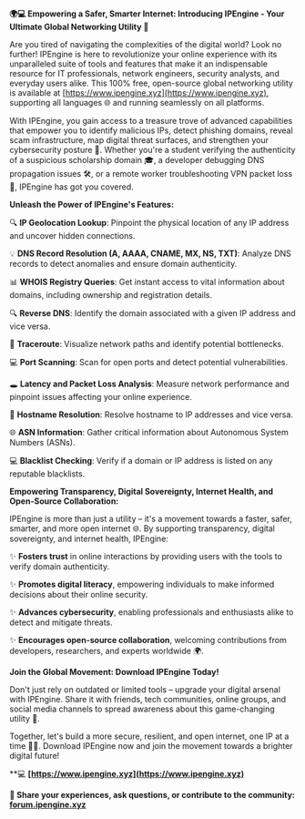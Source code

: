 **🌍💻 Empowering a Safer, Smarter Internet: Introducing IPEngine - Your Ultimate Global Networking Utility 🚀**

Are you tired of navigating the complexities of the digital world? Look no further! IPEngine is here to revolutionize your online experience with its unparalleled suite of tools and features that make it an indispensable resource for IT professionals, network engineers, security analysts, and everyday users alike. This 100% free, open-source global networking utility is available at [https://www.ipengine.xyz](https://www.ipengine.xyz), supporting all languages 🌐 and running seamlessly on all platforms.

With IPEngine, you gain access to a treasure trove of advanced capabilities that empower you to identify malicious IPs, detect phishing domains, reveal scam infrastructure, map digital threat surfaces, and strengthen your cybersecurity posture 🔐. Whether you're a student verifying the authenticity of a suspicious scholarship domain 🎓, a developer debugging DNS propagation issues 🛠️, or a remote worker troubleshooting VPN packet loss 🌆, IPEngine has got you covered.

**Unleash the Power of IPEngine's Features:**

🔍 **IP Geolocation Lookup**: Pinpoint the physical location of any IP address and uncover hidden connections.

💡 **DNS Record Resolution (A, AAAA, CNAME, MX, NS, TXT)**: Analyze DNS records to detect anomalies and ensure domain authenticity.

📊 **WHOIS Registry Queries**: Get instant access to vital information about domains, including ownership and registration details.

🔍 **Reverse DNS**: Identify the domain associated with a given IP address and vice versa.

🚀 **Traceroute**: Visualize network paths and identify potential bottlenecks.

💻 **Port Scanning**: Scan for open ports and detect potential vulnerabilities.

🕳️ **Latency and Packet Loss Analysis**: Measure network performance and pinpoint issues affecting your online experience.

📡 **Hostname Resolution**: Resolve hostname to IP addresses and vice versa.

🌐 **ASN Information**: Gather critical information about Autonomous System Numbers (ASNs).

💻 **Blacklist Checking**: Verify if a domain or IP address is listed on any reputable blacklists.

**Empowering Transparency, Digital Sovereignty, Internet Health, and Open-Source Collaboration:**

IPEngine is more than just a utility – it's a movement towards a faster, safer, smarter, and more open internet 🌐. By supporting transparency, digital sovereignty, and internet health, IPEngine:

✨ **Fosters trust** in online interactions by providing users with the tools to verify domain authenticity.

✨ **Promotes digital literacy**, empowering individuals to make informed decisions about their online security.

✨ **Advances cybersecurity**, enabling professionals and enthusiasts alike to detect and mitigate threats.

✨ **Encourages open-source collaboration**, welcoming contributions from developers, researchers, and experts worldwide 🌍.

**Join the Global Movement: Download IPEngine Today!**

Don't just rely on outdated or limited tools – upgrade your digital arsenal with IPEngine. Share it with friends, tech communities, online groups, and social media channels to spread awareness about this game-changing utility 📢.

Together, let's build a more secure, resilient, and open internet, one IP at a time 🔐🚀. Download IPEngine now and join the movement towards a brighter digital future!

**💻 **[https://www.ipengine.xyz](https://www.ipengine.xyz)**

**💬 Share your experiences, ask questions, or contribute to the community: [forum.ipengine.xyz](http://forum.ipengine.xyz)**